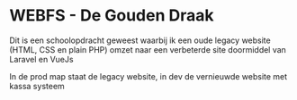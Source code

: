 # WEBFS - De Gouden Draak

Dit is een schoolopdracht geweest waarbij ik een oude legacy website (HTML, CSS en plain PHP) omzet naar een verbeterde site
doormiddel van Laravel en VueJs

In de prod map staat de legacy website, in dev de vernieuwde website met kassa systeem
